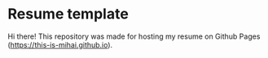 # Resume template
Hi there! This repository was made for hosting my resume on Github Pages (https://this-is-mihai.github.io).

